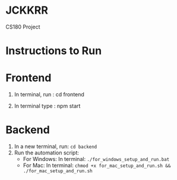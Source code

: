 # JCKKRR

CS180 Project

# Instructions to Run

# Frontend

1. In terminal, run : cd frontend

2. In terminal type : npm start

# Backend

1. In a new terminal, run: `cd backend`
2. Run the automation script:
   - For Windows: In terminal: `./for_windows_setup_and_run.bat`
   - For Mac: In terminal: `chmod +x for_mac_setup_and_run.sh && ./for_mac_setup_and_run.sh`

